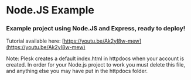# Node.JS Example
### Example project using Node.JS and Express, ready to deploy!

Tutorial available here: [https://youtu.be/Ak2yI8w-mew](https://youtu.be/Ak2yI8w-mew)

Note: Plesk creates a default index.html in httpdocs when your account is created. In order for your Node.js project to work you must delete this file, and anything else you may have put in the httpdocs folder.
